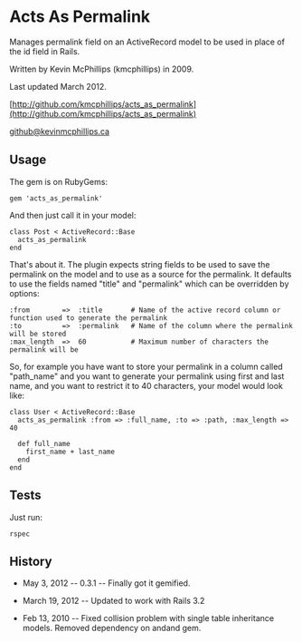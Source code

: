 # Acts As Permalink

Manages permalink field on an ActiveRecord model to be used in place of the id field in Rails.

Written by Kevin McPhillips (kmcphillips) in 2009.

Last updated March 2012.

[http://github.com/kmcphillips/acts_as_permalink](http://github.com/kmcphillips/acts_as_permalink)

[github@kevinmcphillips.ca](mailto:github@kevinmcphillips.ca)


## Usage

The gem is on RubyGems:

    gem 'acts_as_permalink'

And then just call it in your model:

    class Post < ActiveRecord::Base
      acts_as_permalink
    end

That's about it. 
The plugin expects string fields to be used to save the permalink on the model and to use as a source for the permalink. It defaults to use the fields named "title" and "permalink" which can be overridden by options:

    :from        =>  :title       # Name of the active record column or function used to generate the permalink
    :to          =>  :permalink   # Name of the column where the permalink will be stored
    :max_length  =>  60           # Maximum number of characters the permalink will be

So, for example you have want to store your permalink in a column called "path_name" and you want to generate your permalink using first and last name, and you want to restrict it to 40 characters, your model would look like:

    class User < ActiveRecord::Base
      acts_as_permalink :from => :full_name, :to => :path, :max_length => 40

      def full_name
        first_name + last_name
      end
    end


## Tests

Just run:
  
    rspec


## History

* May 3, 2012 -- 0.3.1 -- Finally got it gemified.

* March 19, 2012  --  Updated to work with Rails 3.2

* Feb 13, 2010  --  Fixed collision problem with single table inheritance models. Removed dependency on andand gem.

